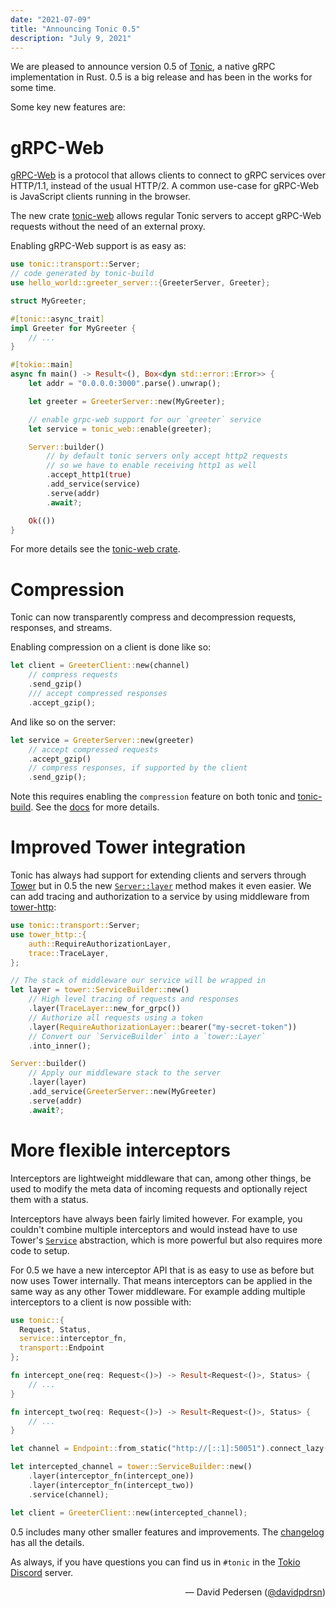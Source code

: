 ```yaml
---
date: "2021-07-09"
title: "Announcing Tonic 0.5"
description: "July 9, 2021"
---
```


We are pleased to announce version 0.5 of [Tonic], a native gRPC implementation in
Rust. 0.5 is a big release and has been in the works for some time.

Some key new features are:

# gRPC-Web

[gRPC-Web] is a protocol that allows clients to connect to gRPC services over
HTTP/1.1, instead of the usual HTTP/2. A common use-case for gRPC-Web is
JavaScript clients running in the browser.

The new crate [tonic-web] allows regular Tonic servers to accept gRPC-Web
requests without the need of an external proxy.

Enabling gRPC-Web support is as easy as:

```rust
use tonic::transport::Server;
// code generated by tonic-build
use hello_world::greeter_server::{GreeterServer, Greeter};

struct MyGreeter;

#[tonic::async_trait]
impl Greeter for MyGreeter {
    // ...
}

#[tokio::main]
async fn main() -> Result<(), Box<dyn std::error::Error>> {
    let addr = "0.0.0.0:3000".parse().unwrap();

    let greeter = GreeterServer::new(MyGreeter);

    // enable grpc-web support for our `greeter` service
    let service = tonic_web::enable(greeter);

    Server::builder()
        // by default tonic servers only accept http2 requests
        // so we have to enable receiving http1 as well
        .accept_http1(true)
        .add_service(service)
        .serve(addr)
        .await?;

    Ok(())
}
```

For more details see the [tonic-web crate](https://crates.io/crates/tonic-web).

# Compression

Tonic can now transparently compress and decompression requests, responses, and
streams.

Enabling compression on a client is done like so:

```rust
let client = GreeterClient::new(channel)
    // compress requests
    .send_gzip()
    /// accept compressed responses
    .accept_gzip();
```

And like so on the server:

```rust
let service = GreeterServer::new(greeter)
    // accept compressed requests
    .accept_gzip()
    // compress responses, if supported by the client
    .send_gzip();
```

Note this requires enabling the `compression` feature on both tonic and
[tonic-build]. See the [docs][compression-docs] for more details.

# Improved Tower integration

Tonic has always had support for extending clients and servers through [Tower]
but in 0.5 the new [`Server::layer`] method makes it even easier. We can add
tracing and authorization to a service by using middleware from [tower-http]:

```rust
use tonic::transport::Server;
use tower_http::{
    auth::RequireAuthorizationLayer,
    trace::TraceLayer,
};

// The stack of middleware our service will be wrapped in
let layer = tower::ServiceBuilder::new()
    // High level tracing of requests and responses
    .layer(TraceLayer::new_for_grpc())
    // Authorize all requests using a token
    .layer(RequireAuthorizationLayer::bearer("my-secret-token"))
    // Convert our `ServiceBuilder` into a `tower::Layer`
    .into_inner();

Server::builder()
    // Apply our middleware stack to the server
    .layer(layer)
    .add_service(GreeterServer::new(MyGreeter)
    .serve(addr)
    .await?;
```

# More flexible interceptors

Interceptors are lightweight middleware that can, among other things, be used to
modify the meta data of incoming requests and optionally reject them with a
status.

Interceptors have always been fairly limited however. For example, you couldn't
combine multiple interceptors and would instead have to use Tower's [`Service`]
abstraction, which is more powerful but also requires more code to setup.

For 0.5 we have a new interceptor API that is as easy to use as before but now
uses Tower internally. That means interceptors can be applied in the same way as
any other Tower middleware. For example adding multiple interceptors to a client
is now possible with:

```rust
use tonic::{
  Request, Status,
  service::interceptor_fn,
  transport::Endpoint
};

fn intercept_one(req: Request<()>) -> Result<Request<()>, Status> {
    // ...
}

fn intercept_two(req: Request<()>) -> Result<Request<()>, Status> {
    // ...
}

let channel = Endpoint::from_static("http://[::1]:50051").connect_lazy()?;

let intercepted_channel = tower::ServiceBuilder::new()
    .layer(interceptor_fn(intercept_one))
    .layer(interceptor_fn(intercept_two))
    .service(channel);

let client = GreeterClient::new(intercepted_channel);
```

0.5 includes many other smaller features and improvements. The [changelog] has
all the details.

As always, if you have questions you can find us in `#tonic` in the [Tokio
Discord] server.

<div style="text-align:right">&mdash; David Pedersen (<a href="https://github.com/davidpdrsn">@davidpdrsn</a>)</div>

[Tonic]: https://crates.io/crates/tonic
[grpc-web]: https://github.com/grpc/grpc-web
[tonic-web]: https://crates.io/crates/tonic-web
[compression-docs]: https://docs.rs/tonic/0.5.0/tonic/index.html?search=gzip
[Tower]: https://crates.io/crates/tower
[tower-http]: https://crates.io/crates/tower-http
[`Service`]: https://docs.rs/tower/latest/tower/trait.Service.html
[changelog]: https://github.com/hyperium/tonic/blob/master/CHANGELOG.md
[Tokio Discord]: https://discord.gg/tokio
[`Server::layer`]: https://docs.rs/tonic/latest/tonic/transport/server/struct.Server.html#method.layer
[tonic-build]: https://crates.io/crates/tonic-build
